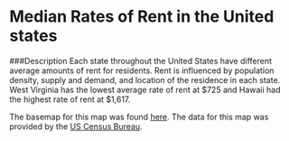 Median Rates of Rent in the United states
=====
###Description
Each state throughout the United States have different average amounts of rent for residents.
Rent is influenced by population density, supply and demand, and location of the residence in each state.
West Virginia has the lowest average rate of rent at $725 and Hawaii had the highest rate of rent at $1,617.

The basemap for this map was found [here](https://leaflet-extras.github.io/leaflet-providers/preview/).
The data for this map was provided by the [US Census Bureau](https://census.gov/quickfacts/fact/table/US/HSG860220#HSG860220).
